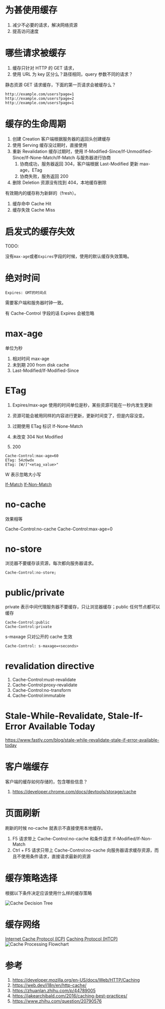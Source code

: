 # 为甚使用缓存

1. 减少不必要的请求，解决网络资源
1. 提高访问速度

# 哪些请求被缓存

1. 缓存只针对 HTTP 的 GET 请求，
1. 使用 URL 为 key 区分么？路径相同，query 参数不同的请求？

静态资源 GET 请求缓存，下面的第一页请求会被缓存么？

```
http://example.com/users?page=1
http://example.com/users?page=2
http://example.com/users?page=1
```

# 缓存的生命周期

1. 创建 Creation 客户端根据服务器的返回头创建缓存
1. 使用 Serving 缓存没过期时，直接使用
1. 重新 Revalidation 缓存过期时，使用 If-Modified-Since/If-Unmodified-Since/If-None-Match/If-Match 与服务器进行协商
   1. 协商成功，服务器返回 304，客户端根据 Last-Modified 更新 max-age，ETag
   1. 协商失败，服务返回 200
1. 删除 Deletion 资源没有找到 404，本地缓存删除

有效期内的缓存称为新鲜的（fresh）。

1. 缓存命中 Cache Hit
1. 缓存失效 Cache Miss

# 启发式的缓存失效

TODO:

没有`max-age`或者`Expires`字段的时候，使用的默认缓存失效策略。

# 绝对时间

```http
Expires: GMT的时间点
```

需要客户端和服务器时钟一致。

有 Cache-Control 字段的话 Expires 会被忽略

# max-age

单位为秒

1. 相对时间 max-age
1. 未到期 200 from disk cache
1. Last-Modified/If-Modified-Since

# ETag

1. Expires/max-age 使用的时间单位是秒，某些资源可能在一秒内发生更新
1. 资源可能会被用同样的内容进行更新，更新时间变了，但是内容没变。

1. 过期使用 ETag 标识 If-None-Match
1. 未改变 304 Not Modified
1. 200

```http
Cache-Control:max-age=60
ETag: 54z6wdx
ETag: [W/]"<etag_value>"
```

W 表示忽略大小写

[If-Match](https://developer.mozilla.org/en-US/docs/Web/HTTP/Headers/If-Match)
[If-Non-Match](https://developer.mozilla.org/en-US/docs/Web/HTTP/Headers/If-None-Match)

# no-cache

效果相等

Cache-Control:no-cache
Cache-Control:max-age=0

# no-store

浏览器不要缓存该资源，每次都向服务器请求。

```http
Cache-Control:no-store;
```

# public/private

private 表示中间代理服务器不要缓存，只让浏览器缓存；public 任何节点都可以缓存

```http
Cache-Control:public
Cache-Control:private
```

s-maxage 只对公开的 cache 生效

```http
Cache-Control: s-maxage=<seconds>
```

# revalidation directive

1. Cache-Control:must-revalidate
1. Cache-Control:proxy-revalidate
1. Cache-Control:no-transform
1. Cache-Control:immutable

# Stale-While-Revalidate, Stale-If-Error Available Today

https://www.fastly.com/blog/stale-while-revalidate-stale-if-error-available-today

# 客户端缓存

客户端的缓存如何存储的，包含哪些信息？

1. https://developer.chrome.com/docs/devtools/storage/cache

# 页面刷新

刷新的时候 no-cache 就表示不直接使用本地缓存。

1. F5 请求带上 Cache-Control:no-cache 和条件请求 If-Modified/If-Non-Match
1. Ctrl + F5 请求只带上 Cache-Control:no-cache 向服务器请求缓存资源，而且不使用条件请求，直接请求最新的资源

# 缓存策略选择

根据以下条件决定应该使用什么样的缓存策略

![Cache Decision Tree](./http_cache_decision_tree.png)

# 缓存网络

[Internet Cache Protocol (ICP)](https://en.wikipedia.org/wiki/Internet_Cache_Protocol)
[Caching Protocol (HTCP)](https://en.wikipedia.org/wiki/Hypertext_caching_protocol)
![Cache Processing Flowchart](./cache_processing_flowchart.png)

# 参考

1. https://developer.mozilla.org/en-US/docs/Web/HTTP/Caching
1. https://web.dev/i18n/en/http-cache/
1. https://zhuanlan.zhihu.com/p/44789005
1. https://jakearchibald.com/2016/caching-best-practices/
1. https://www.zhihu.com/question/20790576
